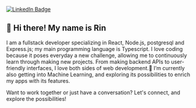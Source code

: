 [![LinkedIn Badge](https://img.shields.io/badge/LinkedIn-Profile-informational?style=flat&logo=linkedin&logoColor=white&color=0D76A8)](https://www.linkedin.com/in/rin-delahaije-9750aa138/)

<h2>👋 Hi there! My name is Rin</h2>

I am a fullstack developer specializing in React, Node.js, postgresql and Express.js; my main programming language is Typescript. I love coding because it poses everyday a new challenge, allowing me to continuously learn through making new projects. From making backend APIs to user-friendly interfaces, I love both sides of web development.🌱 I’m currently also getting into Machine Learning, and exploring its possibilities to enrich my apps with its features.

Want to work together or just have a conversation? Let's connect, and explore the possibilities!
